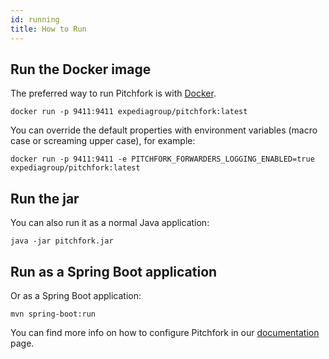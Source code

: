 ```yaml
---
id: running
title: How to Run
---
```


## Run the Docker image

The preferred way to run Pitchfork is with [Docker](https://hub.docker.com/r/expediagroup/pitchfork/).

    docker run -p 9411:9411 expediagroup/pitchfork:latest

You can override the default properties with environment variables (macro case or screaming upper case), for example:

    docker run -p 9411:9411 -e PITCHFORK_FORWARDERS_LOGGING_ENABLED=true expediagroup/pitchfork:latest

## Run the jar

You can also run it as a normal Java application:

    java -jar pitchfork.jar

## Run as a Spring Boot application

Or as a Spring Boot application:

    mvn spring-boot:run

You can find more info on how to configure Pitchfork in our [documentation](https://expediagroup.github.io/pitchfork/) page.
